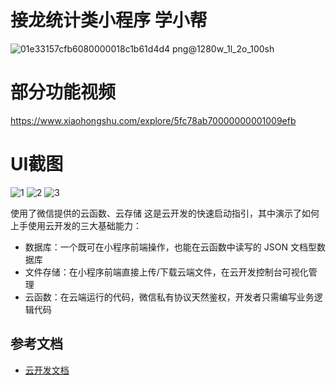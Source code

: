 # 接龙统计类小程序 学小帮
![01e33157cfb6080000018c1b61d4d4 png@1280w_1l_2o_100sh](https://github.com/wangyq1983/xxb/assets/24259171/1226cb2e-6a34-4e32-8d78-becebf48b4ee)

# 部分功能视频
https://www.xiaohongshu.com/explore/5fc78ab70000000001009efb

# UI截图
![1](https://github.com/wangyq1983/xxb/assets/24259171/a0e2e54f-c493-4732-8bdb-8e808c1ffc6f)
![2](https://github.com/wangyq1983/xxb/assets/24259171/8b216273-3f29-4148-83a6-eac100551fa5)
![3](https://github.com/wangyq1983/xxb/assets/24259171/5da24965-f92f-414f-aeaf-87a512254f83)


使用了微信提供的云函数、云存储
这是云开发的快速启动指引，其中演示了如何上手使用云开发的三大基础能力：

- 数据库：一个既可在小程序前端操作，也能在云函数中读写的 JSON 文档型数据库
- 文件存储：在小程序前端直接上传/下载云端文件，在云开发控制台可视化管理
- 云函数：在云端运行的代码，微信私有协议天然鉴权，开发者只需编写业务逻辑代码

## 参考文档

- [云开发文档](https://developers.weixin.qq.com/miniprogram/dev/wxcloud/basis/getting-started.html)

